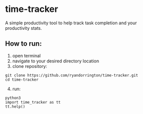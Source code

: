 # time-tracker
A simple productivity tool to help track task completion and your productivity stats.


## How to run:

1. open terminal
2. navigate to your desired directory location
3. clone repository:  
  ```
  git clone https://github.com/ryandorrington/time-tracker.git
  cd time-tracker
  ```
4. run:
  ```
  python3
  import time_tracker as tt
  tt.help()
  ```
